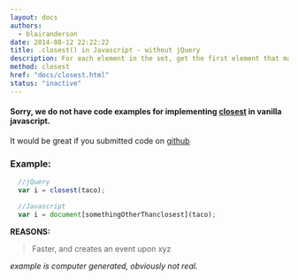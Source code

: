 ```yaml
---
layout: docs
authors:
  - blairanderson
date: 2014-08-12 22:22:22
title: .closest() in Javascript - without jQuery
description: For each element in the set, get the first element that matches the selector by testing the element itself and traversing up through its ancestors in the DOM tree.
method: closest
href: "docs/closest.html"
status: "inactive"
---
```


#### Sorry, we do not have code examples for implementing [closest](http://api.jquery.com/closest/) in vanilla javascript.

It would be great if you submitted code on [github](https://github.com/blairanderson/without-jquery/blob/master/docs/closest.md)

### Example:

```javascript
  //jQuery
  var i = closest(taco);

  //Javascript
  var i = document[somethingOtherThanclosest](taco);

```

**REASONS:**
> Faster, and creates an event upon xyz

*example is computer generated, obviously not real.*
